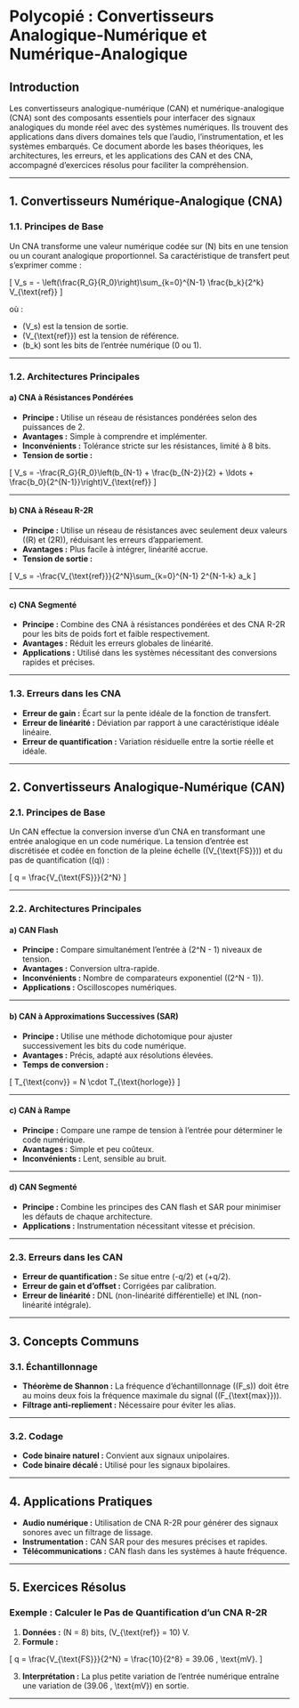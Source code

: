 # Polycopié : Convertisseurs Analogique-Numérique et Numérique-Analogique

## Introduction
Les convertisseurs analogique-numérique (CAN) et numérique-analogique (CNA) sont des composants essentiels pour interfacer des signaux analogiques du monde réel avec des systèmes numériques. Ils trouvent des applications dans divers domaines tels que l’audio, l’instrumentation, et les systèmes embarqués. Ce document aborde les bases théoriques, les architectures, les erreurs, et les applications des CAN et des CNA, accompagné d’exercices résolus pour faciliter la compréhension.

---

## 1. Convertisseurs Numérique-Analogique (CNA)

### 1.1. Principes de Base
Un CNA transforme une valeur numérique codée sur \(N\) bits en une tension ou un courant analogique proportionnel. Sa caractéristique de transfert peut s’exprimer comme :

\[
V_s = - \left(\frac{R_G}{R_0}\right)\sum_{k=0}^{N-1} \frac{b_k}{2^k} V_{\text{ref}}
\]

où :
- \(V_s\) est la tension de sortie.
- \(V_{\text{ref}}\) est la tension de référence.
- \(b_k\) sont les bits de l’entrée numérique (0 ou 1).

---

### 1.2. Architectures Principales

#### a) CNA à Résistances Pondérées
- **Principe :** Utilise un réseau de résistances pondérées selon des puissances de 2.
- **Avantages :** Simple à comprendre et implémenter.
- **Inconvénients :** Tolérance stricte sur les résistances, limité à 8 bits.
- **Tension de sortie :**

\[
V_s = -\frac{R_G}{R_0}\left(b_{N-1} + \frac{b_{N-2}}{2} + \ldots + \frac{b_0}{2^{N-1}}\right)V_{\text{ref}}
\]

---

#### b) CNA à Réseau R-2R
- **Principe :** Utilise un réseau de résistances avec seulement deux valeurs (\(R\) et \(2R\)), réduisant les erreurs d’appariement.
- **Avantages :** Plus facile à intégrer, linéarité accrue.
- **Tension de sortie :**

\[
V_s = -\frac{V_{\text{ref}}}{2^N}\sum_{k=0}^{N-1} 2^{N-1-k} a_k
\]

---

#### c) CNA Segmenté
- **Principe :** Combine des CNA à résistances pondérées et des CNA R-2R pour les bits de poids fort et faible respectivement.
- **Avantages :** Réduit les erreurs globales de linéarité.
- **Applications :** Utilisé dans les systèmes nécessitant des conversions rapides et précises.

---

### 1.3. Erreurs dans les CNA
- **Erreur de gain :** Écart sur la pente idéale de la fonction de transfert.
- **Erreur de linéarité :** Déviation par rapport à une caractéristique idéale linéaire.
- **Erreur de quantification :** Variation résiduelle entre la sortie réelle et idéale.

---

## 2. Convertisseurs Analogique-Numérique (CAN)

### 2.1. Principes de Base
Un CAN effectue la conversion inverse d’un CNA en transformant une entrée analogique en un code numérique. La tension d’entrée est discrétisée et codée en fonction de la pleine échelle (\(V_{\text{FS}}\)) et du pas de quantification (\(q\)) :

\[
q = \frac{V_{\text{FS}}}{2^N}
\]

---

### 2.2. Architectures Principales

#### a) CAN Flash
- **Principe :** Compare simultanément l’entrée à \(2^N - 1\) niveaux de tension.
- **Avantages :** Conversion ultra-rapide.
- **Inconvénients :** Nombre de comparateurs exponentiel (\(2^N - 1\)).
- **Applications :** Oscilloscopes numériques.

---

#### b) CAN à Approximations Successives (SAR)
- **Principe :** Utilise une méthode dichotomique pour ajuster successivement les bits du code numérique.
- **Avantages :** Précis, adapté aux résolutions élevées.
- **Temps de conversion :**

\[
T_{\text{conv}} = N \cdot T_{\text{horloge}}
\]

---

#### c) CAN à Rampe
- **Principe :** Compare une rampe de tension à l’entrée pour déterminer le code numérique.
- **Avantages :** Simple et peu coûteux.
- **Inconvénients :** Lent, sensible au bruit.

---

#### d) CAN Segmenté
- **Principe :** Combine les principes des CAN flash et SAR pour minimiser les défauts de chaque architecture.
- **Applications :** Instrumentation nécessitant vitesse et précision.

---

### 2.3. Erreurs dans les CAN
- **Erreur de quantification :** Se situe entre \(-q/2\) et \(+q/2\).
- **Erreur de gain et d’offset :** Corrigées par calibration.
- **Erreur de linéarité :** DNL (non-linéarité différentielle) et INL (non-linéarité intégrale).

---

## 3. Concepts Communs

### 3.1. Échantillonnage
- **Théorème de Shannon :** La fréquence d’échantillonnage (\(F_s\)) doit être au moins deux fois la fréquence maximale du signal (\(F_{\text{max}}\)).
- **Filtrage anti-repliement :** Nécessaire pour éviter les alias.

---

### 3.2. Codage
- **Code binaire naturel :** Convient aux signaux unipolaires.
- **Code binaire décalé :** Utilisé pour les signaux bipolaires.

---

## 4. Applications Pratiques
- **Audio numérique :** Utilisation de CNA R-2R pour générer des signaux sonores avec un filtrage de lissage.
- **Instrumentation :** CAN SAR pour des mesures précises et rapides.
- **Télécommunications :** CAN flash dans les systèmes à haute fréquence.

---

## 5. Exercices Résolus

### Exemple : Calculer le Pas de Quantification d’un CNA R-2R
1. **Données :** \(N = 8\) bits, \(V_{\text{ref}} = 10\) V.
2. **Formule :**

\[
q = \frac{V_{\text{FS}}}{2^N} = \frac{10}{2^8} = 39.06 \, \text{mV}.
\]

3. **Interprétation :** La plus petite variation de l’entrée numérique entraîne une variation de \(39.06 \, \text{mV}\) en sortie.

---

